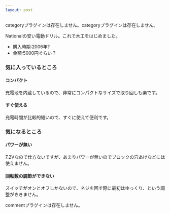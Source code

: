 ```yaml
---
layout: post
---
```

<p><span class="error">categoryプラグインは存在しません。</span><span class="error">categoryプラグインは存在しません。</span></p>
<p>Nationalの安い電動ドリル。これで木工をはじめました。</p>
<ul>
<li>購入時期:2006年?</li>
<li>金額:5000円ぐらい？</li>
</ul>
<h3>気に入っているところ</h3>
<h4>コンパクト</h4>
<p>充電池を内蔵しているので、非常にコンパクトなサイズで取り回しも楽です。</p>
<h4>すぐ使える</h4>
<p>充電時間が比較的短いので、すぐに使えて便利です。</p>
<h3>気になるところ</h3>
<h4>パワーが無い</h4>
<p>7.2Vなので仕方ないですが、あまりパワーが無いのでブロックの穴あけなどには使えません。</p>
<h4>回転数の調節ができない</h4>
<p>スイッチがオンとオフしかないので、ネジを回す際に最初はゆっくり、という調整がききません。</p>
<p><span class="error">commentプラグインは存在しません。</span> </p>
